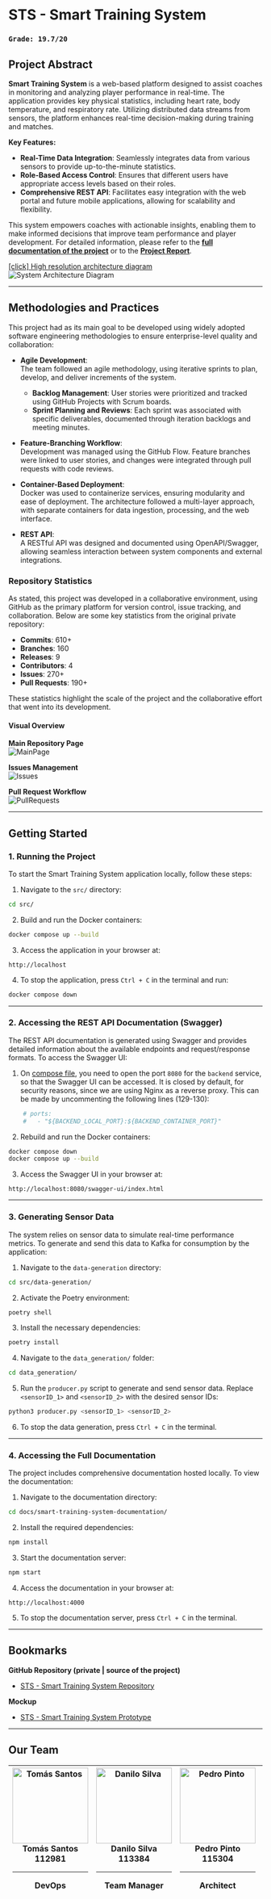 # STS - Smart Training System

### `Grade: 19.7/20`

## Project Abstract

**Smart Training System** is a web-based platform designed to assist coaches in monitoring and analyzing player performance in real-time. The application provides key physical statistics, including heart rate, body temperature, and respiratory rate. Utilizing distributed data streams from sensors, the platform enhances real-time decision-making during training and matches.

**Key Features:**

- **Real-Time Data Integration**: Seamlessly integrates data from various sensors to provide up-to-the-minute statistics.
- **Role-Based Access Control**: Ensures that different users have appropriate access levels based on their roles.
- **Comprehensive REST API**: Facilitates easy integration with the web portal and future mobile applications, allowing for scalability and flexibility.

This system empowers coaches with actionable insights, enabling them to make informed decisions that improve team performance and player development.
For detailed information, please refer to the **[full documentation of the project](#3-accessing-the-full-documentation)** or to the **[Project Report](docs/reports/IESProjectSpecificationReport.pdf)**.

[[click] High resolution architecture diagram](/docs/resources/architecture/2.0.1/architecture.2.0.1.svg)  
![System Architecture Diagram](/docs/resources/architecture/2.0.1/architecture.2.0.1.jpg)

---

## Methodologies and Practices

This project had as its main goal to be developed using widely adopted software engineering methodologies to ensure enterprise-level quality and collaboration:

- **Agile Development**:  
  The team followed an agile methodology, using iterative sprints to plan, develop, and deliver increments of the system.  
  - **Backlog Management**: User stories were prioritized and tracked using GitHub Projects with Scrum boards.  
  - **Sprint Planning and Reviews**: Each sprint was associated with specific deliverables, documented through iteration backlogs and meeting minutes.

- **Feature-Branching Workflow**:  
  Development was managed using the GitHub Flow. Feature branches were linked to user stories, and changes were integrated through pull requests with code reviews.

- **Container-Based Deployment**:  
  Docker was used to containerize services, ensuring modularity and ease of deployment. The architecture followed a multi-layer approach, with separate containers for data ingestion, processing, and the web interface.

- **REST API**:  
  A RESTful API was designed and documented using OpenAPI/Swagger, allowing seamless interaction between system components and external integrations.


### Repository Statistics

As stated, this project was developed in a collaborative environment, using GitHub as the primary platform for version control, issue tracking, and collaboration. Below are some key statistics from the original private repository:

- **Commits**: 610+
- **Branches**: 160
- **Releases**: 9
- **Contributors**: 4
- **Issues**: 270+
- **Pull Requests**: 190+

These statistics highlight the scale of the project and the collaborative effort that went into its development.

#### Visual Overview

**Main Repository Page**  
![MainPage](/docs/resources/readme/MainPage.png)

**Issues Management**  
![Issues](/docs/resources/readme/Issues.png)

**Pull Request Workflow**  
![PullRequests](/docs/resources/readme/PullRequests.png)

---

## Getting Started

### 1. Running the Project

To start the Smart Training System application locally, follow these steps:

1. Navigate to the `src/` directory:
```bash
cd src/
```
2. Build and run the Docker containers:
```bash
docker compose up --build
```
3. Access the application in your browser at:
```
http://localhost
```
4. To stop the application, press `Ctrl + C` in the terminal and run:
```bash
docker compose down
```

---

### 2. Accessing the REST API Documentation (Swagger)

The REST API documentation is generated using Swagger and provides detailed information about the available endpoints and request/response formats. To access the Swagger UI:

1. On [compose file](src/compose.yml), you need to open the port `8080` for the `backend` service, so that the Swagger UI can be accessed. It is closed by default, for security reasons, since we are using Nginx as a reverse proxy.
This can be made by uncommenting the following lines (129-130):
```yaml
    # ports:
    #   - "${BACKEND_LOCAL_PORT}:${BACKEND_CONTAINER_PORT}"
```

2. Rebuild and run the Docker containers:
```bash
docker compose down
docker compose up --build
```

3. Access the Swagger UI in your browser at:
```
http://localhost:8080/swagger-ui/index.html
```

---

### 3. Generating Sensor Data

The system relies on sensor data to simulate real-time performance metrics. To generate and send this data to Kafka for consumption by the application:

1. Navigate to the `data-generation` directory:
```bash
cd src/data-generation/
```
2. Activate the Poetry environment:
```bash
poetry shell
```
3. Install the necessary dependencies:
```bash
poetry install
```
4. Navigate to the `data_generation/` folder:
```bash
cd data_generation/
```
5. Run the `producer.py` script to generate and send sensor data. Replace `<sensorID_1>` and `<sensorID_2>` with the desired sensor IDs:
```bash
python3 producer.py <sensorID_1> <sensorID_2>
```
6. To stop the data generation, press `Ctrl + C` in the terminal.

---

### 4. Accessing the Full Documentation

The project includes comprehensive documentation hosted locally. To view the documentation:

1. Navigate to the documentation directory:
```bash
cd docs/smart-training-system-documentation/
```
2. Install the required dependencies:
```bash
npm install
```
3. Start the documentation server:
```bash
npm start
```
4. Access the documentation in your browser at:
```
http://localhost:4000
```
5. To stop the documentation server, press `Ctrl + C` in the terminal.

---

## Bookmarks

**GitHub Repository (private | source of the project)**  
- [STS - Smart Training System Repository](https://github.com/detiuaveiro/ies-24-25-group-project-201)

**Mockup**  
- [STS - Smart Training System Prototype](https://www.figma.com/design/BzGZhhuvqFLRJjauDoeD33/STS---Smart-Training-System-Prototype?node-id=320-2988&node-type=canvas&t=4w5HPUCX1WpmwqUH-0)

---

## Our Team

| <div align="center"><a href="https://github.com/tomasf18"><img src="https://avatars.githubusercontent.com/u/122024767?v=4" width="150px;" alt="Tomás Santos"/></a><br/><strong>Tomás Santos</strong><br/>112981<br/><hr/>DevOps</div> | <div align="center"><a href="https://github.com/DaniloMicael"><img src="https://avatars.githubusercontent.com/u/115811245?v=4" width="150px;" alt="Danilo Silva"/></a><br/><strong>Danilo Silva</strong><br/>113384<br/><hr/>Team Manager</div> | <div align="center"><a href="https://github.com/pedropintoo"><img src="https://avatars.githubusercontent.com/u/120741472?v=4" width="150px;" alt="Pedro Pinto"/></a><br/><strong>Pedro Pinto</strong><br/>115304<br/><hr/>Architect</div> | <div align="center"><a href="https://github.com/jpapinto"><img src="https://avatars.githubusercontent.com/u/81636006?v=4" width="150px;" alt="João Pinto"/></a><br/><strong>João Pinto</strong><br/>104384<br/><hr/>Product Owner</div> |
| --- | --- | --- | --- |
